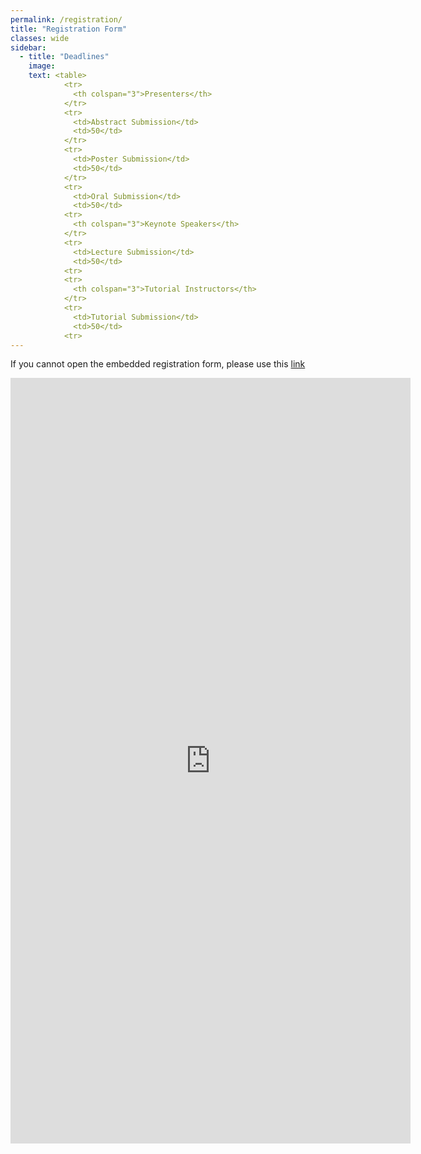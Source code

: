 ```yaml
---
permalink: /registration/
title: "Registration Form"
classes: wide
sidebar:
  - title: "Deadlines"
    image: 
    text: <table> 
            <tr>
              <th colspan="3">Presenters</th>
            </tr>
            <tr>
              <td>Abstract Submission</td>
              <td>50</td>
            </tr>
            <tr>
              <td>Poster Submission</td>
              <td>50</td>
            </tr>
            <tr>
              <td>Oral Submission</td>
              <td>50</td>
            <tr>
              <th colspan="3">Keynote Speakers</th>
            </tr>
            <tr>
              <td>Lecture Submission</td>
              <td>50</td>
            <tr>
            <tr>
              <th colspan="3">Tutorial Instructors</th>
            </tr>
            <tr>
              <td>Tutorial Submission</td>
              <td>50</td>
            <tr>
---
```

If you cannot open the embedded registration form, please use this <a href="https://docs.google.com/forms/d/e/1FAIpQLSfgP6VYTzfb77hLmNBHUnKOH2FcWfTylB8MXRATSOYa5giN2A/viewform?usp=sf_link">link</a>

<iframe src="https://docs.google.com/forms/d/e/1FAIpQLSfgP6VYTzfb77hLmNBHUnKOH2FcWfTylB8MXRATSOYa5giN2A/viewform?embedded=true" width="640" height="1225" frameborder="0" marginheight="0" marginwidth="0">Loading…</iframe>
